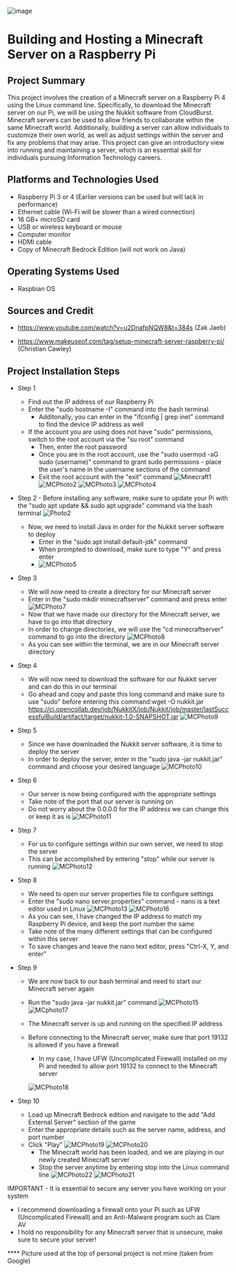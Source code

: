 

![image](https://github.com/chriskhawaja/MinecraftServer/assets/153021794/aca1f23a-907f-41f5-82c4-710fe3daceb2)





<h1>Building and Hosting a Minecraft Server on a Raspberry Pi</h1>

<h2>Project Summary</h2>
This project involves the creation of a Minecraft server on a Raspberry Pi 4 using the Linux command line. Specifically, to download the Minecraft server on our Pi, we will be using the Nukkit software from CloudBurst. Minecraft servers can be used to allow friends to collaborate within the same Minecraft world. Additionally, building a server can allow individuals to customize their own world, as well as adjust settings within the server and fix any problems that may arise. This project can give an introductory view into running and maintaining a server, which is an essential skill for individuals pursuing Information Technology careers. 
<h2>Platforms and Technologies Used</h2>

- Raspberry Pi 3 or 4 (Earlier versions can be used but will lack in performance)
- Ethernet cable (Wi-Fi will be slower than a wired connection)
- 16 GB+ microSD card
- USB or wireless keyboard or mouse 
- Computer monitor 
- HDMI cable 
- Copy of Minecraft Bedrock Edition (will not work on Java)


<h2>Operating Systems Used </h2>

- Raspbian OS


<h2>Sources and Credit </h2>


- https://www.youtube.com/watch?v=u2DnafpNQW8&t=384s (Zak Jaeb)


- https://www.makeuseof.com/tag/setup-minecraft-server-raspberry-pi/ (Christian Cawley)

<h2>Project Installation Steps</h2>

- Step 1
  - Find out the IP address of our Raspberry Pi
  - Enter the "sudo hostname -I" command into the bash terminal
    - Additonally, you can enter in the "ifconfig | grep inet" command to find the device IP address as well
  - If the account you are using does not have "sudo" permissions, switch to the root account via the "su root" command
    - Then, enter the root password
    - Once you are in the root account, use the "sudo usermod -aG sudo (username)" command to grant sudo permissions - place the user's name in the username sections of the command
    - Exit the root account with the "exit" command
![Minecraft1](https://github.com/chriskhawaja/MinecraftServer/assets/153021794/99bc462b-356a-4d4c-8f5c-1c8f46476f02)
![MCPhoto2](https://github.com/chriskhawaja/MinecraftServer/assets/153021794/85fec711-29ca-4bff-ad0c-ca1097432614)
![MCPhoto3](https://github.com/chriskhawaja/MinecraftServer/assets/153021794/9e126593-9cd9-4a1c-98a1-d09790a5e6db)
![MCPhoto4](https://github.com/chriskhawaja/MinecraftServer/assets/153021794/ba852fd5-37d1-4e2d-b5be-5e97aac47ba8)


- Step 2  - Before installing any software, make sure to update your Pi with the "sudo apt update && sudo apt upgrade" command via the bash terminal
  ![Photo2](https://github.com/chriskhawaja/MinecraftServer/assets/153021794/9a843670-1f5a-4222-a337-7d168963f6a0)
  - Now, we need to install Java in order for the Nukkit server software to deploy 
    - Enter in the "sudo apt install default-jdk" command
    - When prompted to download, make sure to type "Y" and press enter 
    - ![MCPhoto5](https://github.com/chriskhawaja/MinecraftServer/assets/153021794/dce5de74-1e9d-4f78-b5bf-f72e9d933501)


- Step 3
  - We will now need to create a directory for our Minecraft server
  - Enter in the "sudo mkdir minecraftserver" command and press enter 
![MCPhoto7](https://github.com/chriskhawaja/MinecraftServer/assets/153021794/64c745e1-3fe5-474e-a18e-04f434f87003)
  - Now that we have made our directory for the Minecraft server, we have to go into that directory
  - In order to change directories, we will use the "cd minecraftserver" command to go into the directory 
  ![MCPhoto8](https://github.com/chriskhawaja/MinecraftServer/assets/153021794/1b467b68-142b-4504-8f89-4c9946748de3)
  - As you can see within the terminal, we are in our Minecraft server directory 


- Step 4
  - We will now need to download the software for our Nukkit server and can do this in our terminal
  - Go ahead and copy and paste this long command and make sure to use "sudo" before entering this command:wget -O nukkit.jar https://ci.opencollab.dev/job/NukkitX/job/Nukkit/job/master/lastSuccessfulBuild/artifact/target/nukkit-1.0-SNAPSHOT.jar
 ![MCPhoto9](https://github.com/chriskhawaja/MinecraftServer/assets/153021794/6a8406f9-02f8-4e78-bca9-ec8b9a348f42)




- Step 5
  - Since we have downloaded the Nukkit server software, it is time to deploy the server
  - In order to deploy the server, enter in the "sudo java -jar nukkit.jar" command and choose your desired language
![MCPhoto10](https://github.com/chriskhawaja/MinecraftServer/assets/153021794/f6306b26-9ff6-4a37-b42b-7b8408b96fb2)


- Step 6
  - Our server is now being configured with the appropriate settings
  - Take note of the port that our server is running on
  - Do not worry about the 0.0.0.0 for the IP address we can change this or keep it as is
  ![MCPhoto11](https://github.com/chriskhawaja/MinecraftServer/assets/153021794/4b8c7f2b-5d31-459a-8e45-306f773efbe1)


- Step 7
  - For us to configure settings within our own server, we need to stop the server
  - This can be accomplished by entering "stop" while our server is running 
 ![MCPhoto12](https://github.com/chriskhawaja/MinecraftServer/assets/153021794/8f4e8af7-7dfd-495c-821e-279f8d819797)


- Step 8
  - We need to open our server properties file to configure settings
  - Enter the "sudo nano server.properties" command - nano is a text editor used in Linux
   ![MCPhoto13](https://github.com/chriskhawaja/MinecraftServer/assets/153021794/db9505ca-1414-447c-8613-b474b2cbc467)
   ![MCPhoto16](https://github.com/chriskhawaja/MinecraftServer/assets/153021794/81cc33ce-f151-4297-8954-d5e7e4118fad)
  - As you can see, I have changed the IP address to match my Raspberry Pi device, and keep the port number the same
  - Take note of the many different settings that can be configured within this server
  - To save changes and leave the nano text editor, press "Ctrl-X, Y, and enter"
 

- Step 9
  - We are now back to our bash terminal and need to start our Minecraft server again
  - Run the "sudo java -jar nukkit.jar" command 
  ![MCPhoto15](https://github.com/chriskhawaja/MinecraftServer/assets/153021794/c8608724-0060-477b-9e9e-7bca94a833c8)
  ![MCphoto17](https://github.com/chriskhawaja/MinecraftServer/assets/153021794/89edd283-a484-42d7-8d1b-83a459968067)
  - The Minecraft server is up and running on the specified IP address
  - Before connecting to the Minecraft server, make sure that port 19132 is allowed if you have a firewall
    - In my case, I have UFW (Uncomplicated Firewall) installed on my Pi and needed to allow port 19132 to connect to the Minecraft server
   
      
    ![MCPhoto18](https://github.com/chriskhawaja/MinecraftServer/assets/153021794/0b537aa8-aeff-4712-8cd5-48581a2c231c)



- Step 10
  - Load up Minecraft Bedrock edition and navigate to the add "Add External Server" section of the game 
  - Enter the appropriate details such as the server name, address, and port number
  - Click "Play"
    ![MCPhoto19](https://github.com/chriskhawaja/MinecraftServer/assets/153021794/9fbb7f93-bad5-4957-9420-bb925cb2c380)
    ![MCPhoto20](https://github.com/chriskhawaja/MinecraftServer/assets/153021794/dcf53a3e-54d6-4440-9672-c0c1d72d0847)
    - The Minecraft world has been loaded, and we are playing in our newly created Minecraft server
    - Stop the server anytime by entering stop into the Linux command line 
    ![MCPhoto22](https://github.com/chriskhawaja/MinecraftServer/assets/153021794/323075ec-6ad3-434f-8a48-31332ad70c76)
    ![MCPhoto21](https://github.com/chriskhawaja/MinecraftServer/assets/153021794/ec83ef06-212f-4dae-b0ea-cdc49142c16d)

IMPORTANT - It is essential to secure any server you have working on your system
  - I recommend downloading a firewall onto your Pi such as UFW (Uncomplicated Firewall) and an Anti-Malware program such as Clam AV
  - I hold no responsibility for any Minecraft server that is unsecure, make sure to secure your server!
      
**** Picture used at the top of personal project is not mine (taken from Google)
